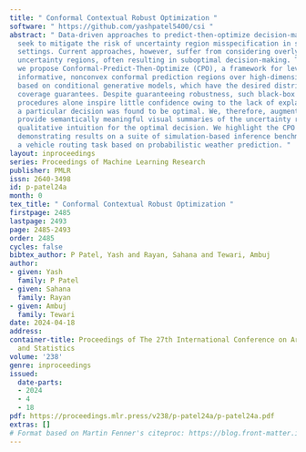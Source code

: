 ```yaml
---
title: " Conformal Contextual Robust Optimization "
software: " https://github.com/yashpatel5400/csi "
abstract: " Data-driven approaches to predict-then-optimize decision-making problems
  seek to mitigate the risk of uncertainty region misspecification in safety-critical
  settings. Current approaches, however, suffer from considering overly conservative
  uncertainty regions, often resulting in suboptimal decision-making. To this end,
  we propose Conformal-Predict-Then-Optimize (CPO), a framework for leveraging highly
  informative, nonconvex conformal prediction regions over high-dimensional spaces
  based on conditional generative models, which have the desired distribution-free
  coverage guarantees. Despite guaranteeing robustness, such black-box optimization
  procedures alone inspire little confidence owing to the lack of explanation of why
  a particular decision was found to be optimal. We, therefore, augment CPO to additionally
  provide semantically meaningful visual summaries of the uncertainty regions to give
  qualitative intuition for the optimal decision. We highlight the CPO framework by
  demonstrating results on a suite of simulation-based inference benchmark tasks and
  a vehicle routing task based on probabilistic weather prediction. "
layout: inproceedings
series: Proceedings of Machine Learning Research
publisher: PMLR
issn: 2640-3498
id: p-patel24a
month: 0
tex_title: " Conformal Contextual Robust Optimization "
firstpage: 2485
lastpage: 2493
page: 2485-2493
order: 2485
cycles: false
bibtex_author: P Patel, Yash and Rayan, Sahana and Tewari, Ambuj
author:
- given: Yash
  family: P Patel
- given: Sahana
  family: Rayan
- given: Ambuj
  family: Tewari
date: 2024-04-18
address:
container-title: Proceedings of The 27th International Conference on Artificial Intelligence
  and Statistics
volume: '238'
genre: inproceedings
issued:
  date-parts:
  - 2024
  - 4
  - 18
pdf: https://proceedings.mlr.press/v238/p-patel24a/p-patel24a.pdf
extras: []
# Format based on Martin Fenner's citeproc: https://blog.front-matter.io/posts/citeproc-yaml-for-bibliographies/
---
```

